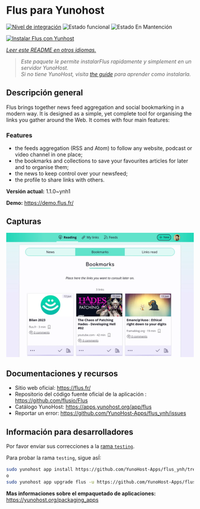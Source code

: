<!--
Este archivo README esta generado automaticamente<https://github.com/YunoHost/apps/tree/master/tools/readme_generator>
No se debe editar a mano.
-->

# Flus para Yunohost

[![Nivel de integración](https://apps.yunohost.org/badge/integration/flus)](https://ci-apps.yunohost.org/ci/apps/flus/)
![Estado funcional](https://apps.yunohost.org/badge/state/flus)
![Estado En Mantención](https://apps.yunohost.org/badge/maintained/flus)

[![Instalar Flus con Yunhost](https://install-app.yunohost.org/install-with-yunohost.svg)](https://install-app.yunohost.org/?app=flus)

*[Leer este README en otros idiomas.](./ALL_README.md)*

> *Este paquete le permite instalarFlus rapidamente y simplement en un servidor YunoHost.*  
> *Si no tiene YunoHost, visita [the guide](https://yunohost.org/install) para aprender como instalarla.*

## Descripción general

Flus brings together news feed aggregation and social bookmarking in a modern way. It is designed as a simple, yet complete tool for organising the links you gather around the Web. It comes with four main features:
### Features

- the feeds aggregation (RSS and Atom) to follow any website, podcast or video channel in one place;
- the bookmarks and collections to save your favourites articles for later and to organise them;
- the news to keep control over your newsfeed;
- the profile to share links with others.


**Versión actual:** 1.1.0~ynh1

**Demo:** <https://demo.flus.fr/>

## Capturas

![Captura de Flus](./doc/screenshots/screenshot.png)

## Documentaciones y recursos

- Sitio web oficial: <https://flus.fr/>
- Repositorio del código fuente oficial de la aplicación : <https://github.com/flusio/Flus>
- Catálogo YunoHost: <https://apps.yunohost.org/app/flus>
- Reportar un error: <https://github.com/YunoHost-Apps/flus_ynh/issues>

## Información para desarrolladores

Por favor enviar sus correcciones a la [rama `testing`](https://github.com/YunoHost-Apps/flus_ynh/tree/testing).

Para probar la rama `testing`, sigue asÍ:

```bash
sudo yunohost app install https://github.com/YunoHost-Apps/flus_ynh/tree/testing --debug
o
sudo yunohost app upgrade flus -u https://github.com/YunoHost-Apps/flus_ynh/tree/testing --debug
```

**Mas informaciones sobre el empaquetado de aplicaciones:** <https://yunohost.org/packaging_apps>
